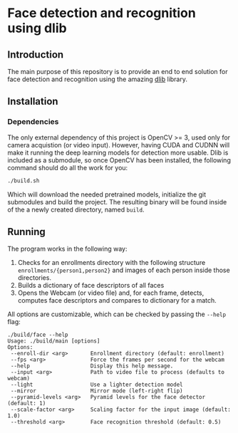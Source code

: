 # Face detection and recognition using dlib

## Introduction

The main purpose of this repository is to provide an end to end solution for face detection and recognition using the amazing [dlib](http://dlib.net/) library.

## Installation

### Dependencies

The only external dependency of this project is OpenCV >= 3, used only for camera acquistion (or video input).
However, having CUDA and CUDNN will make it running the deep learning models for detection more usable.
Dlib is included as a submodule, so once OpenCV has been installed, the following command should do all the work for you:
 
 ``` bash
 ./build.sh
 ```
 
 Which will download the needed pretrained models, initialize the git submodules and build the project.
 The resulting binary will be found inside of the a newly created directory, named `build`.
 
 ## Running
 
 The program works in the following way:
 
 1. Checks for an enrollments directory with the following structure `enrollments/{person1,person2}` and images of each person inside those directories.
 2. Builds a dictionary of face descriptors of all faces
 3. Opens the Webcam (or video file) and, for each frame, detects, computes face descriptors and compares to dictionary for a match.
 
 All options are customizable, which can be checked by passing the `--help` flag:
 
 ```
 ./build/face --help
Usage: ./build/main [options]
Options:
  --enroll-dir <arg>       Enrollment directory (default: enrollment) 
  --fps <arg>              Force the frames per second for the webcam 
  --help                   Display this help message. 
  --input <arg>            Path to video file to process (defaults to webcam) 
  --light                  Use a lighter detection model 
  --mirror                 Mirror mode (left-right flip) 
  --pyramid-levels <arg>   Pyramid levels for the face detector (default: 1) 
  --scale-factor <arg>     Scaling factor for the input image (default: 1.0) 
  --threshold <arg>        Face recognition threshold (default: 0.5)
```
